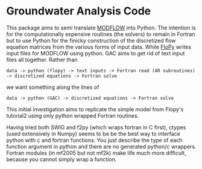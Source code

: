Groundwater Analysis Code
===========================

This package aims to semi translate [MODFLOW](http://water.usgs.gov/ogw/modflow/MODFLOW.html#downloads) into Python. The intention is for the computationally expensive routines (the solvers) to remain in Fortran but to use Python for the finicky construction of the discretized flow equation matrices from the various forms of input data.
While [FloPy](https://github.com/modflowpy/flopy) writes input files for MODFLOW using python. GAC aims to get rid of text input files all together.
Rather than 
```
data -> python (flopy) -> text inputs -> Fortran read (AR subroutines) -> discretized equations -> Fortran solve
```
we want something along the lines of
```
data -> python (GAC) -> discretized equations -> Fortran solve
```
This initial investigation aims to replicate the simple model from Flopy's tutorial2 using only python wrapped Fortran routines. 

Having tried both SWIG and f2py (which wraps fortran in C first), ctypes (used extensively in Numpy) seems to be be the best way to interface python with c and fortran functions. You just describe the type of each function argument in python and there are no generated python/c wrappers. Fortran modules (in mf2005 but not mf2k) make life much more difficult, because you cannot simply wrap a function.

